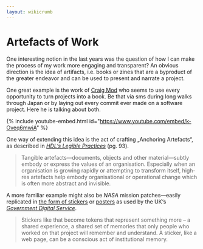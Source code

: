 ```yaml
---
layout: wikicrumb 
---
```

# Artefacts of Work

One interesting notion in the last years was the question of how I can make the process of my work more engaging and transparent? An obvious direction is the idea of artifacts, i.e. books or zines that are a byproduct of the greater endeavor and can be used to present and narrate a project.

One great example is the work of [Craig Mod][1] who seems to use every opportunity to turn projects into a book. Be that via sms during long walks through Japan or by laying out every commit ever made on a software project. Here he is talking about both.

{% include youtube-embed.html id="https://www.youtube.com/embed/k-Oveq6mwiA" %}

One way of extending this idea is the act of crafting „Anchoring Artefacts“, as described in _[HDL‘s Legible Practices][2]_ (pg. 93).

> Tangible artefacts—documents, objects and other material—subtly embody or express the values of an organisation. Especially when an organisation is growing rapidly or attempting to transform itself, high-res artefacts help embody organisational or operational change which is often more abstract and invisible.

A more familiar example might also be _NASA_ mission patches—easily replicated in [the form of stickers][3] or [posters][4] as used by the UK‘s _[Government Digital Service][5]_.

> Stickers like that become tokens that represent something more – a shared experience, a shared set of memories that only people who worked on that project will remember and understand. A sticker, like a web page, can be a conscious act of institutional memory.

[1]:	https://twitter.com/craigmod
[2]:	http://helsinkidesignlab.org/pages/legible-practises.html
[3]:	https://gilest.org/2017/stickers/
[4]:	https://gilest.org/2018/posters/
[5]:	https://gds.blog.gov.uk/